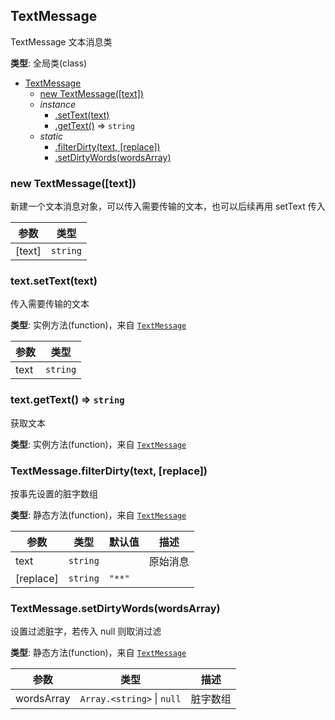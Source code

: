 <a name="TextMessage"></a>

## TextMessage
TextMessage 文本消息类

**类型**: 全局类(class)  

* [TextMessage](#TextMessage)
    * [new TextMessage([text])](#new_TextMessage_new)
    * _instance_
        * [.setText(text)](#TextMessage+setText)
        * [.getText()](#TextMessage+getText) ⇒ <code>string</code>
    * _static_
        * [.filterDirty(text, [replace])](#TextMessage.filterDirty)
        * [.setDirtyWords(wordsArray)](#TextMessage.setDirtyWords)

<a name="new_TextMessage_new"></a>

### new TextMessage([text])
新建一个文本消息对象，可以传入需要传输的文本，也可以后续再用 setText 传入


| 参数 | 类型 |
| --- | --- |
| [text] | <code>string</code> | 

<a name="TextMessage+setText"></a>

### text.setText(text)
传入需要传输的文本

**类型**: 实例方法(function)，来自 [<code>TextMessage</code>](#TextMessage)  

| 参数 | 类型 |
| --- | --- |
| text | <code>string</code> | 

<a name="TextMessage+getText"></a>

### text.getText() ⇒ <code>string</code>
获取文本

**类型**: 实例方法(function)，来自 [<code>TextMessage</code>](#TextMessage)  
<a name="TextMessage.filterDirty"></a>

### TextMessage.filterDirty(text, [replace])
按事先设置的脏字数组

**类型**: 静态方法(function)，来自 [<code>TextMessage</code>](#TextMessage)  

| 参数 | 类型 | 默认值 | 描述 |
| --- | --- | --- | --- |
| text | <code>string</code> |  | 原始消息 |
| [replace] | <code>string</code> | <code>&quot;**&quot;</code> |  |

<a name="TextMessage.setDirtyWords"></a>

### TextMessage.setDirtyWords(wordsArray)
设置过滤脏字，若传入 null 则取消过滤

**类型**: 静态方法(function)，来自 [<code>TextMessage</code>](#TextMessage)  

| 参数 | 类型 | 描述 |
| --- | --- | --- |
| wordsArray | <code>Array.&lt;string&gt;</code> \| <code>null</code> | 脏字数组 |

